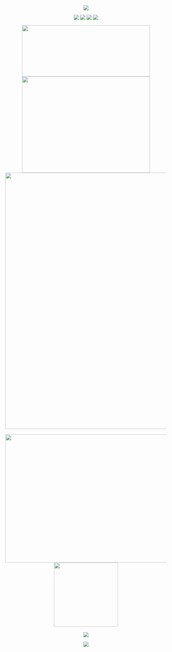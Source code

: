 <p align="center">
<img src="https://capsule-render.vercel.app/api?type=waving&color=timeGradient&height=200&&section=header&text=WELCOME!&fontSize=70&fontAlign=50&fontAlignY=30&desc=I'm%20He%20Qijun&descAlign=50&descSize=20&descAlignY=55&animation=twinkling" />
</p>
<div align="center">
<img src="https://komarev.com/ghpvc/?username=hqj2221&abbreviated=true" />
<a href="https://github.com/HQJ2221"><img src="https://img.shields.io/badge/Github-HQJ2221-6666ff?logo=github" /></a>
<a href=""><img src="https://img.shields.io/badge/Bilibili-Null-ff6666?logo=bilibili" /></a>
<img src="https://img.shields.io/badge/版本-1.0.00-66ffff?logo=devdotto" />
</div>
<p align="center">
<!-- https://github.com/anuraghazra/github-readme-stats -->
<img align="center" width="400" height="160" src="https://github-readme-stats.vercel.app/api?username=HQJ2221&title_color=66FFFF&text_color=FFFF66&icon_color=FFFFCC&bg_color=404040&include_all_commits=true&show_icons=true&hide_border=true" />
<!-- https://github.com/DenverCoder1/github-readme-streak-stats -->
<img align="center" width="400" height="300" src="https://streak-stats.demolab.com?user=hqj2221&sideNums=66FFFF&currStreakNum=66FFFF&currStreakLabel=66FFFF&sideLabels=66FFFF&dates=66FFFF&fire=FFFF66&ring=FFFF66&icon_color=FFFFCC&background=404040&date_format=%5BY.%5Dn.j&hide_border=true" />
<br/>
<img align="center" width="800" src="https://github-readme-activity-graph.vercel.app/graph?username=HQJ2221&theme=react-dark&bg_color=404040" />
<br/>
<br/>
<img align="center" height="400" width="600" src="https://github-readme-stats.vercel.app/api/wakatime?username=HQJ2221&title_color=66FFFF&text_color=FFFF66&icon_color=FFFFCC&bg_color=404040&include_all_commits=true&show_icons=true&hide_border=true&layout=compact&langs_count=20" />
<img align="center" height="200" src="https://github-readme-stats.vercel.app/api/top-langs/?username=HQJ2221&title_color=66FFFF&text_color=FFFF66&icon_color=FFFFCC&bg_color=404040&include_all_commits=true&show_icons=true&hide_border=true&layout=donut-vertical&langs_count=8" />
<br/>
<br/>
<img align="center" src="https://skillicons.dev/icons?i=java,c,cpp,python,html,css,js&theme=dark" />
</p>

<p align="center">
<img src="https://capsule-render.vercel.app/api?type=waving&color=timeGradient&height=150&&section=footer&text=Thanks%20for%20viewing!&fontSize=30&fontAlign=50&fontAlignY=80&descAlign=50&descSize=30&descAlignY=40&animation=twinkling" />
</p>
